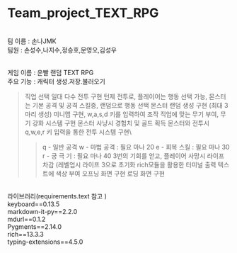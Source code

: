 # Team_project_TEXT_RPG
<br>팀 이름 : 손나JMK
<br>팀원 : 손성수,나지수,정승호,문영오,김성우

<br>게임 이름 : 운빨 랜덤 TEXT RPG
<br>주요 기능 : 캐릭터 생성.저장.불러오기
>직업 선택
>일대 다수 전투 구현
>턴제 전투로, 플레이어는 행동 선택 가능,
>몬스터는 기본 공격 및 공격 스킬중, 랜덤으로 행동 선택
>몬스터 랜덤 생성 구현 (최대 3마리 생성)
>미니맵 구현, w,a,s,d 키를 입력하여 조작
>직업에 맞는 무기 부여, 무기 강화 시스템 구현
>몬스터 사냥시 경험치 및 골드 획득
>몬스터와 전투시 q,w,e,r 키 입력을 통한 전투 시스템 구현\
> > q - 일반 공격
> > w - 마법 공격 : 필요 마나 20
> > e - 회복 스킬 : 필요 마나 30
> > r - 궁 극 기  : 필요 마나 40
>3번의 기회를 얻고, 플레이어 사망시 라이프 차감 (레벨업시 라이프 3으로 초기화
>rich모듈을 활용한 터미널 출력 텍스트에 색상 부여
>오프닝 화면 구현
>로딩 화면 구현
           
<br>라이브러리(requirements.text 참고 )
<br>keyboard==0.13.5
<br>markdown-it-py==2.2.0
<br>mdurl==0.1.2
<br>Pygments==2.14.0
<br>rich==13.3.3
<br>typing-extensions==4.5.0

           
